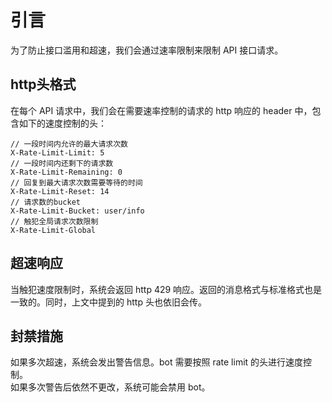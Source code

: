 # 引言
为了防止接口滥用和超速，我们会通过速率限制来限制 API 接口请求。

## http头格式
在每个 API 请求中，我们会在需要速率控制的请求的 http 响应的 header 中，包含如下的速度控制的头：
```
// 一段时间内允许的最大请求次数
X-Rate-Limit-Limit: 5  
// 一段时间内还剩下的请求数
X-Rate-Limit-Remaining: 0
// 回复到最大请求次数需要等待的时间
X-Rate-Limit-Reset: 14
// 请求数的bucket
X-Rate-Limit-Bucket: user/info
// 触犯全局请求次数限制
X-Rate-Limit-Global
```

## 超速响应
当触犯速度限制时，系统会返回 http 429 响应。返回的消息格式与标准格式也是一致的。同时，上文中提到的 http 头也依旧会传。


## 封禁措施
如果多次超速，系统会发出警告信息。bot 需要按照 rate limit 的头进行速度控制。  
如果多次警告后依然不更改，系统可能会禁用 bot。  
